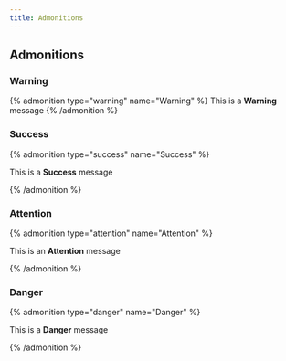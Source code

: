 ```yaml
---
title: Admonitions
---
```


## Admonitions

### Warning

{% admonition type="warning" name="Warning" %}
This is a **Warning** message
{% /admonition %}


### Success

{% admonition type="success" name="Success" %}

This is a **Success** message

{% /admonition %}

### Attention

{% admonition type="attention" name="Attention" %}

This is an **Attention** message

{% /admonition %}


### Danger

{% admonition type="danger" name="Danger" %}

This is a **Danger** message

{% /admonition %}

